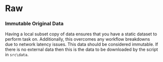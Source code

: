 # Raw
### Immutable Original Data
Having a local subset copy of data ensures that you have a static dataset to perform task on. Additionally, this overcomes any workflow breakdowns due to network latency issues. This data should be considered immutable. If there is no external data then this is the data to be downloaded by the script in `src\data`.